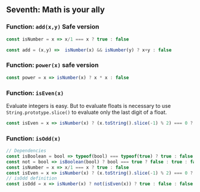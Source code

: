 ## Seventh: Math is your ally

### Function: `add(x,y)` Safe version
```js
const isNumber = x => x/1 === x ? true : false

const add = (x,y) =>  isNumber(x) && isNumber(y) ? x+y : false
```

### Function: `power(x)` safe version
```js
const power = x => isNumber(x) ? x * x : false
```

### Function: `isEven(x)`
Evaluate integers is easy. But to evaluate floats is necessary to use `String.prototype.slice()` to evaluate only the last digit of a float.

```js
const isEven = x => isNumber(x) ? (x.toString().slice(-1) % 2) === 0 ? true : false : false
```

### Function: `isOdd(x)`
```js
// Dependencies
const isBoolean = bool => typeof(bool) === typeof(true) ? true : false
const not = bool => isBoolean(bool) ? bool === true ? false : true : false
const isNumber = x => x/1 === x ? true : false
const isEven = x => isNumber(x) ? (x.toString().slice(-1) % 2) === 0 ? true : false : false
// isOdd definition
const isOdd = x => isNumber(x) ? not(isEven(x)) ? true : false : false
```


